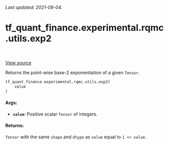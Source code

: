 <!--
This file is generated by a tool. Do not edit directly.
For open-source contributions the docs will be updated automatically.
-->

*Last updated: 2021-08-04.*

<div itemscope itemtype="http://developers.google.com/ReferenceObject">
<meta itemprop="name" content="tf_quant_finance.experimental.rqmc.utils.exp2" />
<meta itemprop="path" content="Stable" />
</div>

# tf_quant_finance.experimental.rqmc.utils.exp2

<!-- Insert buttons and diff -->

<table class="tfo-notebook-buttons tfo-api" align="left">
</table>

<a target="_blank" href="https://github.com/google/tf-quant-finance/blob/master/tf_quant_finance/experimental/rqmc/utils.py">View source</a>



Returns the point-wise base-2 exponentiation of a given `Tensor`.

```python
tf_quant_finance.experimental.rqmc.utils.exp2(
    value
)
```



<!-- Placeholder for "Used in" -->


#### Args:


* <b>`value`</b>: Positive scalar `Tensor` of integers.


#### Returns:

`Tensor` with the same `shape` and `dtype` as `value` equal to `1 << value`.
